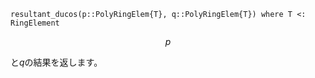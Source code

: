 ```
resultant_ducos(p::PolyRingElem{T}, q::PolyRingElem{T}) where T <: RingElement
```

$$
p
$$

と$q$の結果を返します。
